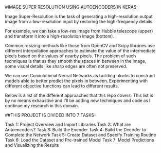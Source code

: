 #IMAGE SUPER RESOLUTION USING AUTOENCODERS IN KERAS:

Image Super-Resolution is the task of generating a high-resolution output image from a low-resolution input by restoring the high-frequency details.

For example, we can take a low-res image from Hubble telescope (upper) and transform it into a high-resolution image (bottom).



Common resizing methods like those from OpenCV and Scipy libraries use different interpolation approaches to estimate the value of the intermediate pixels based on the values of nearby pixels. The problem of such techniques is that as they smooth the spaces in between in the image, some visual details like sharp edges are often not preserved.

We can use Convolutional Neural Networks as building blocks to construct models able to better predict the pixels in between. Experimenting with different objective functions can lead to different results.

Below is a list of the different approaches that this repo covers. This list is by no means exhaustive and I'll be adding new techniques and code as I continue my research in this domain.



##THIS PROJECT IS DIVIDED INTO 7 TASKS-

Task 1: Project Overview and Import Libraries
Task 2: What are Autoencoders?
Task 3: Build the Encoder
Task 4: Build the Decoder to Complete the Network
Task 5: Create Dataset and Specify Training Routine
Task 6: Load the Dataset and Pre-trained Model
Task 7: Model Predictions and Visualizing the Results
